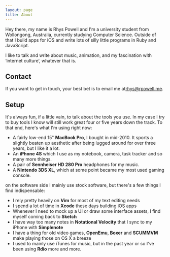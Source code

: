 ```yaml
---
layout: page
title: About
---
```


Hey there, my name is Rhys Powell and I'm a university student from Wollongong, Australia, currently studying Computer Science. Outside of that I build apps for iOS and write lots of silly little programs in Ruby and JavaScript.

I like to talk and write about music, animation, and my fascination with ‘internet culture’, whatever that is.

## Contact

If you want to get in touch, your best bet is to email me at[rhys@rpowell.me](mailto:rhys@rpowell.me).

## Setup

It's always fun, if a little vain, to talk about the tools you use. In my case I try to buy tools I know will still work great four or five years down the track. To that end, here's what I'm using right now:

* A fairly low-end 15" **MacBook Pro**, I bought in mid-2010. It sports a slightly beaten up aesthetic after being lugged around for over three years, but I like it a lot.
* An **iPhone 4S** which I use as my notebook, camera, task tracker and so many more things.
* A pair of **Sennheiser HD 280 Pro** headphones for my music.
* A **Nintendo 3DS XL**, which at some point became my most used gaming console.

on the software side I mainly use stock software, but there's a few things I find indispensable:

* I rely pretty heavily on **Vim** for most of my text editing needs
* I spend a lot of time in **Xcode** these days building iOS apps
* Whenever I need to mock up a UI or draw some interface assets, I find myself coming back to **Sketch**
* I have way too many notes in **Notational Velocity** that I sync to my iPhone with **Simplenote**
* I have a thing for old video games, **OpenEmu**, **Boxer** and **SCUMMVM** make playing those on OS X a breeze
* I used to mainly use iTunes for music, but in the past year or so I've been using **Rdio** more and more.
